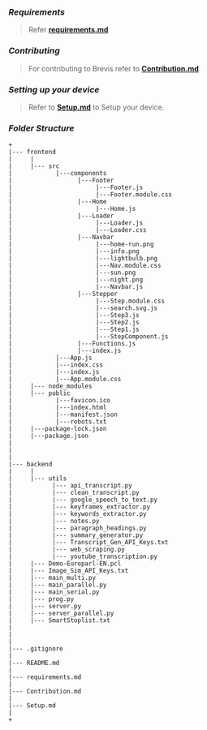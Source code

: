 ### *Requirements*

> Refer [**requirements.md**](https://github.com/rahulmakhija30/brevis/blob/master/requirements.md)

### *Contributing*
>For contributing to Brevis refer to [**Contribution.md**](https://github.com/rahulmakhija30/brevis/blob/master/Contribution.md)

### *Setting up your device*
>Refer to [**Setup.md**](https://github.com/rahulmakhija30/brevis/blob/master/Setup.md) to Setup your device.

### *Folder Structure*
```
+
|--- frontend
|     |
|     |--- src
|            |---components
|                  |---Footer
|                       |---Footer.js
|                       |---Footer.module.css
|                  |---Home
|                       |---Home.js
|                  |---Loader
|                       |---Loader.js
|                       |---Loader.css
|                  |---Navbar
|                       |---home-run.png
|                       |---info.png
|                       |---lightbulb.png
|                       |---Nav.module.css
|                       |---sun.png
|                       |---night.png
|                       |---Navbar.js
|                  |---Stepper
|                       |---Step.module.css
|                       |---search.svg.js
|                       |---Step3.js
|                       |---Step2.js
|                       |---Step1.js
|                       |---StepComponent.js
|                  |---Functions.js
|                  |---index.js
|            |---App.js
|            |---index.css
|            |---index.js
|            |---App.module.css
|     |--- node_modules
|     |--- public
|            |---favicon.ico
|            |---index.html
|            |---manifest.json
|            |---robots.txt
|     |---package-lock.json
|     |---package.json
|
|
|
|--- backend
|     |
|     |--- utils
|           |--- api_transcript.py
|           |--- clean_transcript.py
|           |--- google_speech_to_text.py
|           |--- keyframes_extractor.py
|           |--- keywords_extractor.py
|           |--- notes.py
|           |--- paragraph_headings.py
|           |--- summary_generator.py
|           |--- Transcript_Gen_API_Keys.txt
|           |--- web_scraping.py
|           |--- youtube_transcription.py
|     |--- Demo-Europarl-EN.pcl
|     |--- Image_Sim_API_Keys.txt
|     |--- main_multi.py
|     |--- main_parallel.py
|     |--- main_serial.py
|     |--- prog.py
|     |--- server.py
|     |--- server_parallel.py
|     |--- SmartStoplist.txt
|
|
|
|--- .gitignore
|
|--- README.md
|
|--- requirements.md
|
|--- Contribution.md
|
|--- Setup.md
|
+

```
